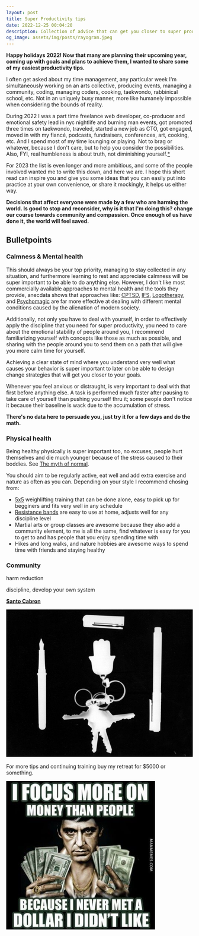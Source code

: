 ```yaml
---
layout: post
title: Super Productivity tips
date: 2022-12-25 00:04:20
description: Collection of advice that can get you closer to super productivity levels
og_image: assets/img/posts/rayogram.jpeg
---
```


**Happy holidays 2022! Now that many are planning their upcoming year, coming up with goals and plans to achieve them, I wanted to share some of my easiest productivity tips.**

I often get asked about my time management, any particular week I'm simultaneously working on an arts collective, producing events, managing a community, coding, managing coders, cooking, taekwondo, rabbinical school, etc. Not in an uniquely busy manner, more like humanely impossible when considering the bounds of reality.

During 2022 I was a part time freelance web developer, co-producer and emotional safety lead in nyc nightlife and burning man events, got promoted three times on taekwondo, traveled, started a new job as CTO, got engaged, moved in with my fiancé, podcasts, fundraisers, conferences, art, cooking, etc. And I spend most of my time lounging or playing. Not to brag or whatever, because I don't care, but to help you consider the possibilities. Also, FYI, real humbleness is about truth, not diminishing yourself.[*](https://torah.org/learning/mlife-ch2law3b/)

For 2023 the list is even longer and more ambitious, and some of the people involved wanted me to write this down, and here we are. I hope this short read can inspire you and give you some ideas that you can easily put into practice at your own convenience, or share it mockingly, it helps us either way.

**Decisions that affect everyone were made by a few who are harming the world. Is good to stop and reconsider, why is it that I'm doing this? change our course towards community and compassion. Once enough of us have done it, the world will feel saved.**

## Bulletpoints

### Calmness & Mental health

This should always be your top priority, managing to stay collected in any situation, and furthermore learning to rest and appreciate calmness will be super important to be able to do anything else. However, I don't like most commercially available approaches to mental health and the tools they provide, anecdata shows that approaches like:
 [CPTSD](https://bookshop.org/p/books/the-complex-ptsd-workbook-a-mind-body-approach-to-regaining-emotional-control-and-becoming-whole-arielle-schwartz/9556452?ean=9781623158248),
[IFS](https://bookshop.org/p/books/internal-family-systems-skills-training-manual-trauma-informed-treatment-for-anxiety-depression-ptsd-substance-abuse-martha-sweezy/9850865?ean=9781683730873),
[Logotherapy](https://bookshop.org/p/books/the-will-to-meaning-foundations-and-applications-of-logotherapy-viktor-e-frankl/11653436?ean=9780142181263), and
[Psychomagic](https://bookshop.org/p/books/manual-of-psychomagic-the-practice-of-shamanic-psychotherapy-alejandro-jodorowsky/7178851?ean=9781620551073)
are far more effective at dealing with different mental conditions caused by the alienation of modern society.

Additionally, not only you have to deal with yourself, in order to effectively apply the discipline that you need for super productivity, you need to care about the emotional stability of people around you, I recommend familiarizing yourself with concepts like those as much as possible, and sharing with the people around you to send them on a path that will give you more calm time for yourself.

Achieving a clear state of mind where you understand very well what causes your behavior is super important to later on be able to design change strategies that will get you closer to your goals.

Whenever you feel anxious or distraught, is very important to deal with that first before anything else. A task is performed much faster after pausing to take care of yourself than pushing yourself thru it; some people don't notice it because their baseline is wack due to the accumulation of stress.

**There's no data here to persuade you, just try it for a few days and do the math.**

### Physical health

Being healthy physically is super important too, no excuses, people hurt themselves and die much younger because of the stress caused to their boddies. See [The myth of normal](https://bookshop.org/p/books/the-myth-of-normal-trauma-illness-and-healing-in-a-toxic-culture-gabor-mate/17446136?ean=9780593083888).

You should aim to be regularly active, eat well and add extra exercise and nature as often as you can. Depending on your style I recommend chosing from:
* [5x5](https://stronglifts.com/5x5/) weighlifting training that can be done alone, easy to pick up for begginers and fits very well in any schedule
* [Resistance bands](https://gympion.com/blog/how-to-use-resistance-bands-at-home) are easy to use at home, adjusts well for any discipline level
* Martial arts or group classes are awesome because they also add a community element, to me is all the same, find whatever is easy for you to get to and has people that you enjoy spending time with
* Hikes and long walks, and nature hobbies are awesome ways to spend time with friends and staying healthy

### Community

harm reduction

discipline, develop your own system





**[Santo Cabron](https://instagram.com/santo_cabron)**


<img src="/assets/img/posts/rayogram.jpeg" alt="Rayogram from college" style="max-width: 100%">

For more tips and continuing training buy my retreat for $5000 or something.

<img src="/assets/img/posts/dollars.jpeg" alt="self portrait of every guru" style="max-width: 100%">
